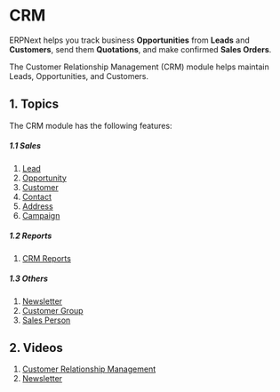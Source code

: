 <!-- add-breadcrumbs -->
<!-- title: CRM -->
# CRM

ERPNext helps you track business **Opportunities** from **Leads** and
**Customers**, send them **Quotations**, and make confirmed **Sales Orders**.

The Customer Relationship Management (CRM) module helps maintain Leads, Opportunities, and Customers.

## 1. Topics
The CRM module has the following features:

##### 1.1 Sales
1. [Lead](/docs/user/manual/en/CRM/lead)
1. [Opportunity](/docs/user/manual/en/CRM/opportunity)
1. [Customer](/docs/user/manual/en/CRM/customer)
1. [Contact](/docs/user/manual/en/CRM/contact)
1. [Address](/docs/user/manual/en/CRM/address)
1. [Campaign](/docs/user/manual/en/CRM/campaign)

##### 1.2 Reports
1. [CRM Reports](/docs/user/manual/en/CRM/crm_reports)

##### 1.3 Others
1. [Newsletter](/docs/user/manual/en/CRM/newsletter)
1. [Customer Group](/docs/user/manual/en/CRM/customer-group)
1. [Sales Person](/docs/user/manual/en/CRM/sales-person)

## 2. Videos
1. [Customer Relationship Management](/docs/user/videos/learn/lead-to-quotation.html)
1. [Newsletter](/docs/user/videos/learn/newsletter.html)
